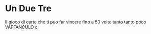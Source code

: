 # Un Due Tre

Il gioco di carte che ti puo far vincere fino a 50 volte tanto tanto poco
VAFFANCULO
c

